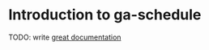 # Introduction to ga-schedule

TODO: write [great documentation](http://jacobian.org/writing/what-to-write/)
